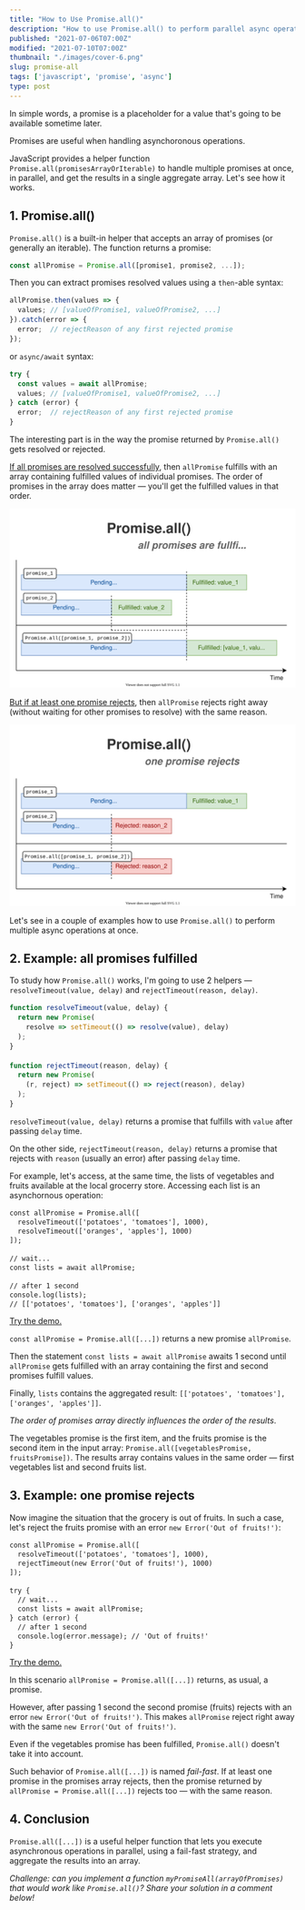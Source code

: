 ```yaml
---
title: "How to Use Promise.all()"
description: "How to use Promise.all() to perform parallel async operations in a fail-fast manner."
published: "2021-07-06T07:00Z"
modified: "2021-07-10T07:00Z"
thumbnail: "./images/cover-6.png"
slug: promise-all
tags: ['javascript', 'promise', 'async']
type: post
---
```


In simple words, a promise is a placeholder for a value that's going to be available sometime later. 

Promises are useful when handling asynchoronous operations.  

JavaScript provides a helper function `Promise.all(promisesArrayOrIterable)` to handle multiple promises at once, in parallel, and get the results in a single aggregate array. Let's see how it works.  

<Affiliate type="traversyJavaScript" />

## 1. Promise.all()

`Promise.all()` is a built-in helper that accepts an array of promises (or generally an iterable). The function returns a promise:  

```javascript
const allPromise = Promise.all([promise1, promise2, ...]);
```

Then you can extract promises resolved values using a `then`-able syntax:

```javascript
allPromise.then(values => {
  values; // [valueOfPromise1, valueOfPromise2, ...]
}).catch(error => {
  error;  // rejectReason of any first rejected promise
});
```

or `async/await` syntax:

```javascript
try {
  const values = await allPromise;
  values; // [valueOfPromise1, valueOfPromise2, ...]
} catch (error) {
  error;  // rejectReason of any first rejected promise
}
```

The interesting part is in the way the promise returned by `Promise.all()` gets resolved or rejected.  

<u>If all promises are resolved successfully</u>, then `allPromise` fulfills with an array containing fulfilled values of individual promises. The order of promises in the array does matter &mdash; you'll get the fulfilled values in that order.  

![Promise.all() - all fullfilled](./images/all-fullfilled-9.svg)

<u>But if at least one promise rejects</u>, then `allPromise` rejects right away (without waiting for other promises to resolve) with the same reason.  

![Promise.all() - one rejects](./images/one-rejects-5.svg)

Let's see in a couple of examples how to use `Promise.all()` to perform multiple async operations at once.  

## 2. Example: all promises fulfilled

To study how `Promise.all()` works, I'm going to use 2 helpers &mdash; `resolveTimeout(value, delay)` and `rejectTimeout(reason, delay)`.  

```javascript
function resolveTimeout(value, delay) {
  return new Promise(
    resolve => setTimeout(() => resolve(value), delay)
  );
}

function rejectTimeout(reason, delay) {
  return new Promise(
    (r, reject) => setTimeout(() => reject(reason), delay)
  );
}
```

`resolveTimeout(value, delay)` returns a promise that fulfills with `value` after passing `delay` time.  

On the other side, `rejectTimeout(reason, delay)` returns a promise that rejects with `reason` (usually an error) after passing `delay` time.  

For example, let's access, at the same time, the lists of vegetables and fruits available at the local grocerry store. Accessing each list is an asynchornous operation:  

```javascript{0-3}
const allPromise = Promise.all([
  resolveTimeout(['potatoes', 'tomatoes'], 1000),
  resolveTimeout(['oranges', 'apples'], 1000)
]);

// wait...
const lists = await allPromise;

// after 1 second
console.log(lists); 
// [['potatoes', 'tomatoes'], ['oranges', 'apples']]
```

[Try the demo.](https://codesandbox.io/s/all-promises-fullfilled-2wte0?file=/src/index.js)

`const allPromise = Promise.all([...])` returns a new promise `allPromise`. 

Then the statement `const lists = await allPromise` awaits 1 second until `allPromise` gets fulfilled with an array containing the first and second promises fulfill values.  

Finally, `lists` contains the aggregated result: `[['potatoes', 'tomatoes'], ['oranges', 'apples']]`.  

*The order of promises array directly influences the order of the results*. 

The vegetables promise is the first item, and the fruits promise is the second item in the input array: `Promise.all([vegetablesPromise, fruitsPromise])`. The results array contains values in the same order &mdash; first vegetables list and second fruits list.  

## 3. Example: one promise rejects

Now imagine the situation that the grocery is out of fruits. In such a case, let's reject the fruits promise with an error `new Error('Out of fruits!')`:

```javascript{2,10}
const allPromise = Promise.all([
  resolveTimeout(['potatoes', 'tomatoes'], 1000),
  rejectTimeout(new Error('Out of fruits!'), 1000)
]);

try {
  // wait...
  const lists = await allPromise;
} catch (error) {
  // after 1 second
  console.log(error.message); // 'Out of fruits!'
}
```

[Try the demo.](https://codesandbox.io/s/one-rejects-w5guk?file=/src/index.js)

In this scenario `allPromise = Promise.all([...])` returns, as usual, a promise. 

However, after passing 1 second the second promise (fruits) rejects with an error `new Error('Out of fruits!')`. This makes `allPromise` reject right away with the same `new Error('Out of fruits!')`.  

Even if the vegetables promise has been fulfilled, `Promise.all()` doesn't take it into account.  

Such behavior of `Promise.all([...])` is named *fail-fast*. If at least one promise in the promises array rejects, then the promise returned by `allPromise = Promise.all([...])` rejects too &mdash; with the same reason.    

## 4. Conclusion

`Promise.all([...])` is a useful helper function that lets you execute asynchronous operations in parallel, using a fail-fast strategy, and aggregate the results into an array.  

*Challenge: can you implement a function `myPromiseAll(arrayOfPromises)` that would work like `Promise.all()`? Share your solution in a comment below!*